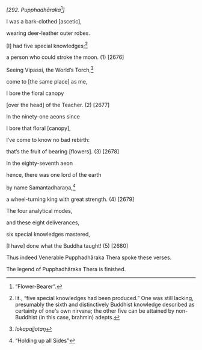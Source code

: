 *\[292. Pupphadhāraka*[^1]*\]*

I was a bark-clothed \[ascetic\],

wearing deer-leather outer robes.

\[I\] had five special knowledges;[^2]

a person who could stroke the moon. (1) \[2676\]

Seeing Vipassi, the World’s Torch,[^3]

come to \[the same place\] as me,

I bore the floral canopy

\[over the head\] of the Teacher. (2) \[2677\]

In the ninety-one aeons since

I bore that floral \[canopy\],

I’ve come to know no bad rebirth:

that’s the fruit of bearing \[flowers\]. (3) \[2678\]

In the eighty-seventh aeon

hence, there was one lord of the earth

by name Samantadharaṇa,[^4]

a wheel-turning king with great strength. (4) \[2679\]

The four analytical modes,

and these eight deliverances,

six special knowledges mastered,

\[I have\] done what the Buddha taught! (5) \[2680\]

Thus indeed Venerable Pupphadhāraka Thera spoke these verses.

The legend of Pupphadhāraka Thera is finished.

[^1]: “Flower-Bearer”.

[^2]: lit., “five special knowledges had been produced.” One was still
    lacking, presumably the sixth and distinctively Buddhist knowledge
    described as certainty of one's own nirvana; the other five can be
    attained by non-Buddhist (in this case, brahmin) adepts.

[^3]: *lokapajjotaŋ*

[^4]: “Holding up all Sides”

